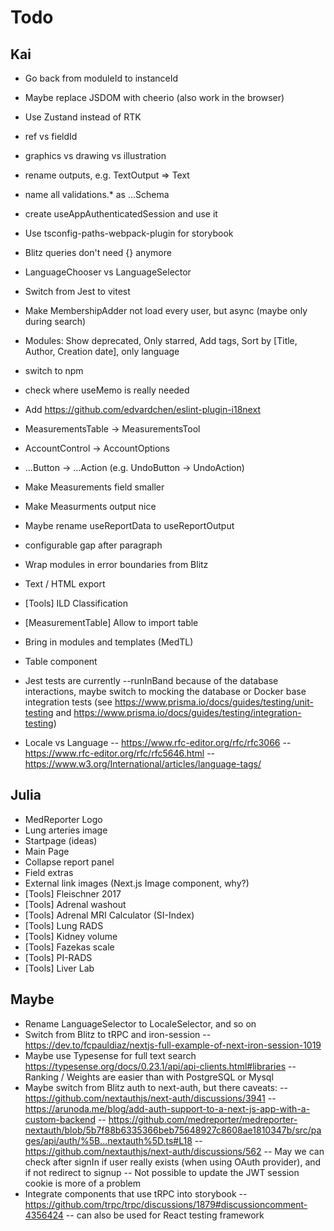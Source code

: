 # Todo

## Kai

- Go back from moduleId to instanceId
- Maybe replace JSDOM with cheerio (also work in the browser)
- Use Zustand instead of RTK
- ref vs fieldId
- graphics vs drawing vs illustration
- rename outputs, e.g. TextOutput => Text
- name all validations.\* as ...Schema
- create useAppAuthenticatedSession and use it
- Use tsconfig-paths-webpack-plugin for storybook
- Blitz queries don't need {} anymore

- LanguageChooser vs LanguageSelector
- Switch from Jest to vitest
- Make MembershipAdder not load every user, but async (maybe only during search)
- Modules: Show deprecated, Only starred, Add tags, Sort by [Title, Author, Creation date], only language
- switch to npm
- check where useMemo is really needed
- Add https://github.com/edvardchen/eslint-plugin-i18next
- MeasurementsTable -> MeasurementsTool
- AccountControl -> AccountOptions
- ...Button -> ...Action (e.g. UndoButton -> UndoAction)
- Make Measurements field smaller
- Make Measurments output nice
- Maybe rename useReportData to useReportOutput
- configurable gap after paragraph
- Wrap modules in error boundaries from Blitz
- Text / HTML export
- [Tools] ILD Classification
- [MeasurementTable] Allow to import table
- Bring in modules and templates (MedTL)
- Table component
- Jest tests are currently --runInBand because of the database interactions, maybe switch to mocking the database or Docker base integration tests (see https://www.prisma.io/docs/guides/testing/unit-testing and https://www.prisma.io/docs/guides/testing/integration-testing)
- Locale vs Language
  -- https://www.rfc-editor.org/rfc/rfc3066
  -- https://www.rfc-editor.org/rfc/rfc5646.html
  -- https://www.w3.org/International/articles/language-tags/

## Julia

- MedReporter Logo
- Lung arteries image
- Startpage (ideas)
- Main Page
- Collapse report panel
- Field extras
- External link images (Next.js Image component, why?)
- [Tools] Fleischner 2017
- [Tools] Adrenal washout
- [Tools] Adrenal MRI Calculator (SI-Index)
- [Tools] Lung RADS
- [Tools] Kidney volume
- [Tools] Fazekas scale
- [Tools] PI-RADS
- [Tools] Liver Lab

## Maybe

- Rename LanguageSelector to LocaleSelector, and so on
- Switch from Blitz to tRPC and iron-session
  -- https://dev.to/fcpauldiaz/nextjs-full-example-of-next-iron-session-1019
- Maybe use Typesense for full text search https://typesense.org/docs/0.23.1/api/api-clients.html#libraries
  -- Ranking / Weights are easier than with PostgreSQL or Mysql
- Maybe switch from Blitz auth to next-auth, but there caveats:
  -- https://github.com/nextauthjs/next-auth/discussions/3941
  -- https://arunoda.me/blog/add-auth-support-to-a-next-js-app-with-a-custom-backend
  -- https://github.com/medreporter/medreporter-nextauth/blob/5b7f88b6335366beb75648927c8608ae1810347b/src/pages/api/auth/%5B...nextauth%5D.ts#L18
  -- https://github.com/nextauthjs/next-auth/discussions/562
  -- May we can check after signIn if user really exists (when using OAuth provider), and if not redirect to signup
  -- Not possible to update the JWT session cookie is more of a problem
- Integrate components that use tRPC into storybook
  -- https://github.com/trpc/trpc/discussions/1879#discussioncomment-4356424
  -- can also be used for React testing framework
